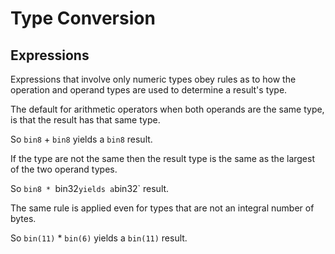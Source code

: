 # Type Conversion

## Expressions

Expressions that involve only numeric types obey rules as to how the operation and operand types are used to determine a result's type.

The default for arithmetic operators when both operands are the same type, is that the result has that same type.

So `bin8` + `bin8` yields a `bin8` result.

If the type are not the same then the result type is the same as the largest of the two operand types.

So `bin8 * `bin32` yields a `bin32` result.

The same rule is applied even for types that are not an integral number of bytes.

So `bin(11)` * `bin(6)` yields a `bin(11)` result.


